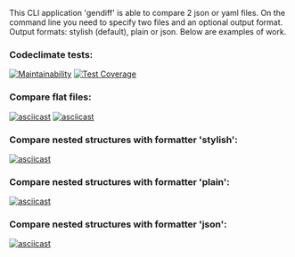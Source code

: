 This CLI application 'gendiff' is able to compare 2 json or yaml files. On the command line you need to specify two files and an optional output format. Output formats: stylish (default), plain or json. Below are examples of work.

### Codeclimate tests:
[![Maintainability](https://api.codeclimate.com/v1/badges/a0c79cc076fd6edf7b09/maintainability)](https://codeclimate.com/github/MDil01/python-project-50/maintainability)
[![Test Coverage](https://api.codeclimate.com/v1/badges/a0c79cc076fd6edf7b09/test_coverage)](https://codeclimate.com/github/MDil01/python-project-50/test_coverage)


### Compare flat files:
[![asciicast](https://asciinema.org/a/645729.svg)](https://asciinema.org/a/645729)
[![asciicast](https://asciinema.org/a/645730.svg)](https://asciinema.org/a/645730)

### Compare nested structures with formatter 'stylish':
[![asciicast](https://asciinema.org/a/645731.svg)](https://asciinema.org/a/645731)

### Compare nested structures with formatter 'plain':
[![asciicast](https://asciinema.org/a/645732.svg)](https://asciinema.org/a/645732)

### Compare nested structures with formatter 'json':
[![asciicast](https://asciinema.org/a/645733.svg)](https://asciinema.org/a/645733)
